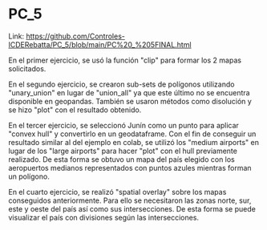 # PC_5
Link: https://github.com/Controles-ICDERebatta/PC_5/blob/main/PC%20_%205FINAL.html

En el primer ejercicio, se usó la función "clip" para formar los 2 mapas solicitados.

En el segundo ejercicio, se crearon sub-sets de polígonos utilizando "unary_union" en lugar de "union_all" ya que este último no se encuentra disponible en geopandas. También se usaron métodos como disolución y se hizo "plot" con el resultado obtenido.

En el tercer ejercicio, se seleccionó Junín como un punto para aplicar "convex hull" y convertirlo en un geodataframe. Con el fin de conseguir un resultado similar al del ejemplo en colab, se utilizó los "medium airports" en lugar de los "large airports" para hacer "plot" con el hull previamente realizado. De esta forma se obtuvo un mapa del país elegido con los aeropuertos medianos representados con puntos azules mientras forman un polígono.

En el cuarto ejercicio, se realizó "spatial overlay" sobre los mapas conseguidos anteriormente. Para ello se necesitaron las zonas norte, sur, este y oeste del país así como sus intersecciones. De esta forma se puede visualizar el país con divisiones según las intersecciones.

